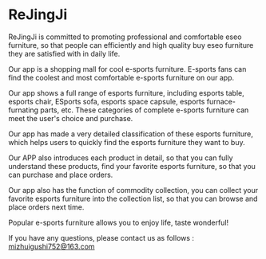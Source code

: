 # ReJingJi

ReJingJi is committed to promoting professional and comfortable eseo furniture, so that people can efficiently and high quality buy eseo furniture they are satisfied with in daily life.

Our app is a shopping mall for cool e-sports furniture. E-sports fans can find the coolest and most comfortable e-sports furniture on our app.

Our app shows a full range of esports furniture, including esports table, esports chair, ESports sofa, esports space capsule, esports furnace-furnating parts, etc. These categories of complete e-sports furniture can meet the user's choice and purchase.

Our app has made a very detailed classification of these esports furniture, which helps users to quickly find the esports furniture they want to buy.

Our APP also introduces each product in detail, so that you can fully understand these products, find your favorite esports furniture, so that you can purchase and place orders.

Our app also has the function of commodity collection, you can collect your favorite esports furniture into the collection list, so that you can browse and place orders next time.

Popular e-sports furniture allows you to enjoy life, taste wonderful!

If you have any questions, please contact us as follows : mizhuigushi752@163.com
